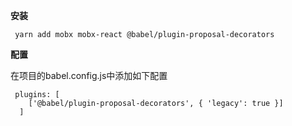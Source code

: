 **安装**

```yacas
 yarn add mobx mobx-react @babel/plugin-proposal-decorators
```

**配置**

在项目的babel.config.js中添加如下配置

```yacas
 plugins: [
    ['@babel/plugin-proposal-decorators', { 'legacy': true }]
  ]
```

